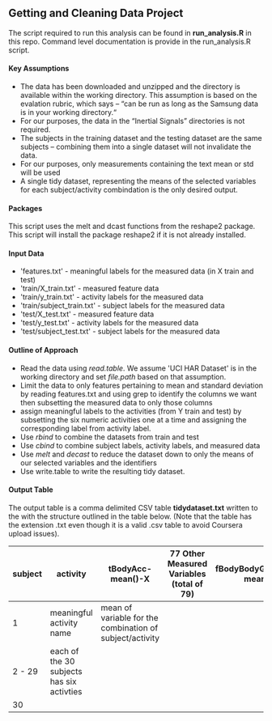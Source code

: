 ##	Getting and Cleaning Data Project

The script required to run this analysis can be found in **run_analysis.R** in this repo.
Command level documentation is provide in the run_analysis.R script.

####	Key Assumptions
*  	The data has been downloaded and unzipped and the directory is available within the working directory.
	This assumption is based on the evalation rubric, which says – “can be run as long as the Samsung data is in your working directory.“
*	For our purposes, the data in the “Inertial Signals” directories is not required.  
*	The subjects in the training dataset and the testing dataset are the same subjects – combining them into a single
	dataset will not invalidate the data. 
*  	For our purposes, only measurements containing the text mean or std will be used 
*	A single tidy dataset, representing the means of the selected variables for each subject/activity combindation
	is the only desired output. 

####  	Packages 
This script uses the melt and dcast functions from the reshape2 package.  This script will install the package reshape2 if it is not already installed.
	
	
####	Input Data
* 'features.txt' - meaningful labels for the measured data (in X train and test)
* 'train/X_train.txt' - measured feature data
* 'train/y_train.txt' - activity labels for the measured data
* 'train/subject_train.txt' - subject labels for the measured data
* 'test/X_test.txt' - measured feature data
* 'test/y_test.txt' - activity labels for the measured data
* 'test/subject_test.txt' - subject labels for the measured data


####	Outline of Approach
*	Read the data using _read.table_.  We assume 'UCI HAR Dataset' is in the working directory and set _file.path_ 		based on that assumption.
*	Limit the data to only features pertaining to mean and standard deviation by reading features.txt and using grep to identify the columns we want then subsetting the measured data to only those columns
*	assign meaningful labels to the activities (from Y train and test) by subsetting the six numeric activities one at a time and assigning the corresponding label from activity label.
*	Use _rbind_ to combine the datasets from train and test
*	Use _cbind_ to combine subject labels, activity labels, and measured data
*	Use _melt_ and _decast_ to reduce the dataset down to only the means of our selected variables and the identifiers
*	Use write.table to write the resulting tidy dataset.

####	Output Table

The output table is a comma delimited CSV table **tidydataset.txt** written to the  with the structure outlined in the table below.  (Note that the table has the extension .txt even though it is a valid .csv table to avoid Coursera upload issues).


| subject |  activity  |  tBodyAcc-mean()-X | 77 Other Measured Variables (total of 79) | fBodyBodyGyroJerkMag-meanFreq()|
|-------------|-----------------|-----------------------|---|----------------------|
| 1           |  meaningful activity name  | mean of variable for the combination of subject/activity
| 2 - 29 | each of the 30 subjects has six activties | | | |
| 30          |                 |                         |                        |
